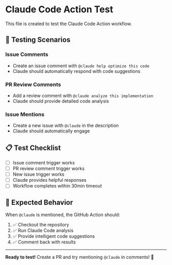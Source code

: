 # Claude Code Action Test

This file is created to test the Claude Code Action workflow.

## 🧪 Testing Scenarios

### Issue Comments
- Create an issue comment with `@claude help optimize this code`
- Claude should automatically respond with code suggestions

### PR Review Comments  
- Add a review comment with `@claude analyze this implementation`
- Claude should provide detailed code analysis

### Issue Mentions
- Create a new issue with `@claude` in the description
- Claude should automatically engage

## 📋 Test Checklist

- [ ] Issue comment trigger works
- [ ] PR review comment trigger works  
- [ ] New issue trigger works
- [ ] Claude provides helpful responses
- [ ] Workflow completes within 30min timeout

## 🎯 Expected Behavior

When `@claude` is mentioned, the GitHub Action should:
1. ✅ Checkout the repository
2. ✅ Run Claude Code analysis
3. ✅ Provide intelligent code suggestions
4. ✅ Comment back with results

---

**Ready to test!** Create a PR and try mentioning `@claude` in comments! 🚀
